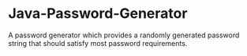 # Java-Password-Generator
A password generator which provides a randomly generated password string that should satisfy most password requirements.
